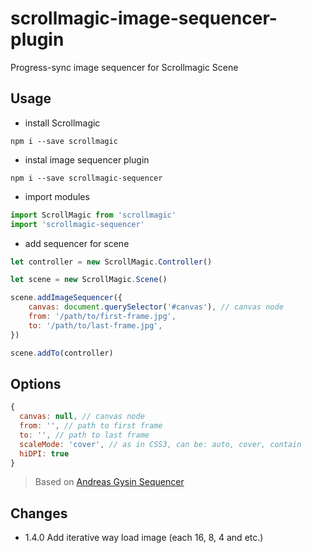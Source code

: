# scrollmagic-image-sequencer-plugin
Progress-sync image sequencer for Scrollmagic Scene


## Usage
* install Scrollmagic
```
npm i --save scrollmagic
```
* instal image sequencer plugin
```
npm i --save scrollmagic-sequencer
```
* import modules
```javascript
import ScrollMagic from 'scrollmagic'
import 'scrollmagic-sequencer'
```

* add sequencer for scene
```javascript
let controller = new ScrollMagic.Controller()

let scene = new ScrollMagic.Scene()

scene.addImageSequencer({
    canvas: document.querySelector('#canvas'), // canvas node
    from: '/path/to/first-frame.jpg',
    to: '/path/to/last-frame.jpg',
})

scene.addTo(controller)
```

## Options
```javascript
{
  canvas: null, // canvas node
  from: '', // path to first frame
  to: '', // path to last frame
  scaleMode: 'cover', // as in CSS3, can be: auto, cover, contain
  hiDPI: true
}
```
> Based on [Andreas Gysin Sequencer](https://github.com/ertdfgcvb/Sequencer)

## Changes
* 1.4.0 Add iterative way load image (each 16, 8, 4 and etc.)
